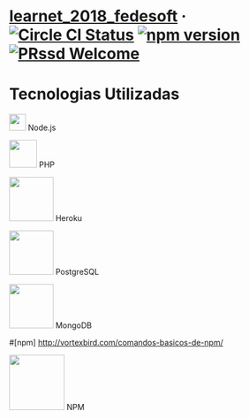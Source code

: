 
# [learnet_2018_fedesoft]() &middot;  [![Circle CI Status](https://circleci.com/gh/facebook/react-native.svg?style=shield)](https://circleci.com/gh/facebook/react-native) [![npm version](https://d25lcipzij17d.cloudfront.net/badge.svg?id=js&type=6&v=6.2.0&x2=0)](https://badge.fury.io/js/react-native) [![PRssd Welcome](https://img.shields.io/badge/PRs-welcome-brightgreen.svg)](CONTRIBUTING.md#pull-requests)


<h1>Tecnologias Utilizadas</h1>
<img src="https://ih1.redbubble.net/image.109336634.1604/flat,550x550,075,f.u1.jpg" width="30"> Node.js  </img>

<img src="https://cdn0.froala.com/assets/editor/docs/server/meta-social/php-00441489844a0103eae71ba2fe15244c.png" width="50"> PHP </img>

<img src="https://buddy.works/guides/thumbnails/cover-heroku.png" width="80"> Heroku</img>


<img src="https://www.muylinux.com/wp-content/uploads/2017/10/postgresql.png" width="80"> PostgreSQL</img>

<img src="https://zdnet3.cbsistatic.com/hub/i/r/2018/02/16/8abdb3e1-47bc-446e-9871-c4e11a46f680/resize/370xauto/8a68280fd20eebfa7789cdaa6fb5eff1/mongo-db-logo.png" width="80"> MongoDB</img>


#[npm] http://vortexbird.com/comandos-basicos-de-npm/

<img src="https://i0.wp.com/blog.javierbertos.name/wp-content/uploads/2016/10/npm-icon-with-beard.png?w=1170" width="100"> NPM</img>


